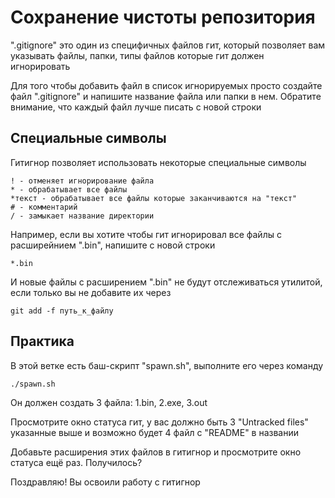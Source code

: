 # Сохранение чистоты репозитория

".gitignore" это один из специфичных файлов гит, который позволяет вам указывать файлы, папки, типы файлов которые гит должен игнорировать

Для того чтобы добавить файл в список игнорируемых просто создайте файл ".gitignore" и напишите название файла или папки в нем. Обратите внимание, что каждый файл лучше писать с новой строки

## Специальные символы

Гитигнор позволяет использовать некоторые специальные символы 

```
! - отменяет игнорирование файла
* - обрабатывает все файлы
*текст - обрабатывает все файлы которые заканчиваются на "текст"
# - комментарий
/ - замыкает название директории
```

Например, если вы хотите чтобы гит игнорировал все файлы с расширейнием ".bin", напишите с новой строки

```
*.bin
```

И новые файлы с расширением ".bin" не будут отслеживаться утилитой, если только вы не добавите их через

```
git add -f путь_к_файлу
```

## Практика

В этой ветке есть баш-скрипт "spawn.sh", выполните его через команду

```
./spawn.sh
```

Он должен создать 3 файла: 1.bin, 2.exe, 3.out

Просмотрите окно статуса гит, у вас должно быть 3 "Untracked files" указанные выше и возможно будет 4 файл с "README" в названии

Добавьте расширения этих файлов в гитигнор и просмотрите окно статуса ещё раз. Получилось? 


Поздравляю! Вы освоили работу с гитигнор
